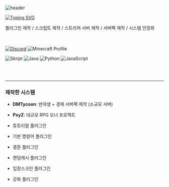 ![header](https://capsule-render.vercel.app/api?type=venom&height=300&color=ff7f50&text=JiYoungBell&textBg=false&animation=twinkling&fontColor=008080&fontAlign=50)

[![Typing SVG](https://readme-typing-svg.demolab.com?font=Chiron+Sung+HK&pause=1000&color=5190F7&width=435&lines=%EB%A7%88%EC%9D%B8%ED%81%AC%EB%9E%98%ED%94%84%ED%8A%B8+%EC%8A%A4%ED%81%AC%EB%A6%BD%ED%8A%B8+%26+%ED%94%8C%EB%9F%AC%EA%B7%B8%EC%9D%B8+%EA%B0%9C%EB%B0%9C)](https://git.io/typing-svg)

플러그인 제작 / 스크립트 제작 / 스트리머 서버 제작 / 서버팩 제작 / 시스템 안정화
</br></br></br>


[![Discord](https://img.shields.io/badge/Discord-jiyoungbell-5865F2?style=for-the-badge&logo=discord&logoColor=white)](https://discord.gg/8geKJDjP)
 ![Minecraft Profile](https://img.shields.io/badge/Minecraft-rosie__0211__-4A9A4A?style=for-the-badge&logo=minecraft&logoColor=white)


![Skript](https://img.shields.io/badge/Skript_(.sk)-56A3CD?style=for-the-badge&logo=files&logoColor=white) ![Java](https://img.shields.io/badge/Java-007396?style=for-the-badge&logo=openjdk&logoColor=white) ![Python](https://img.shields.io/badge/Python-3776AB?style=for-the-badge&logo=python&logoColor=white) ![JavaScript](https://img.shields.io/badge/JavaScript-F7DF1E?style=for-the-badge&logo=javascript&logoColor=black)

</br></br>

---

### 제작한 시스템

-   **DMTycoon**: 반야생 + 경제 서버팩 제작 (소규모 서버)
-   **PxyZ**: 대규모 RPG 오너 프로젝트

-   튜토리얼 플러그인
-   기본 명령어 플러그인
-   결혼 플러그인
-   랜덤캐시 플러그인
-   입장스크린 플러그인
-   강화 플러그인
